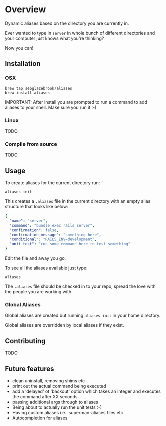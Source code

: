 # Overview

Dynamic aliases based on the directory you are currently in.

Ever wanted to type in `server` in whole bunch of different directories and your computer just knows what you're thinking?

Now you can!

## Installation

### OSX

```
brew tap sebglazebrook/aliases
brew install aliases
```

IMPORTANT: After install you are prompted to run a command to add aliases to your shell.
Make sure you run it :-)

### Linux

TODO

### Compile from source

TODO

## Usage

To create aliases for the current directory run:

```
aliases init
```

This creates a `.aliases` file in the current directory with an empty alias structure that looks like below:

```yaml
{
  "name": "server",
  "command": "bundle exec rails server",
  "confirmation": false,
  "confirmation_message": "something here",
  "conditional": "RAILS_ENV=development",
  "unit_test": "run some command here to test something"
}
```

Edit the file and away you go.

To see all the aliases available just type:

```
aliases
```

The `.aliases` file should be checked in to your repo, spread the love with the people you are working with.

### Global Aliases

Global aliases are created but running `aliases init` in your home directory.

Global aliases are overridden by local aliases if they exist.

## Contributing

TODO

## Future features

- clean uninstall, removing shims etc
- print out the actual command being executed
- add a 'delayed' ot 'backout' option which takes an integer and executes the command after XX seconds
- passing additional args through to aliases
- Being about to actually run the unit tests :-)
- Having custom aliases i.e. .superman-aliases files etc
- Autocompletion for aliases
